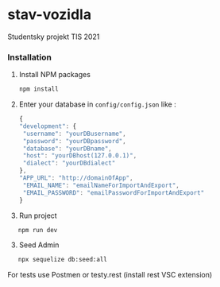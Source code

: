 # stav-vozidla

Studentsky projekt TIS 2021

### Installation

1. Install NPM packages
   ```sh
   npm install
   ```
2. Enter your database in `config/config.json` like :
   ```js
   {
   "development": {
    "username": "yourDBusername",
    "password": "yourDBpassword",
    "database": "yourDBname",
    "host": "yourDBhost(127.0.0.1)",
    "dialect": "yourDBdialect"
   },
   "APP_URL": "http://domainOfApp",
    "EMAIL_NAME": "emailNameForImportAndExport",
    "EMAIL_PASSWORD": "emailPasswordForImportAndExport"
   }
   ```
3. Run project

```sh
   npm run dev
```

3. Seed Admin

```sh
   npx sequelize db:seed:all
```

For tests use Postmen or testy.rest (install rest VSC extension)
